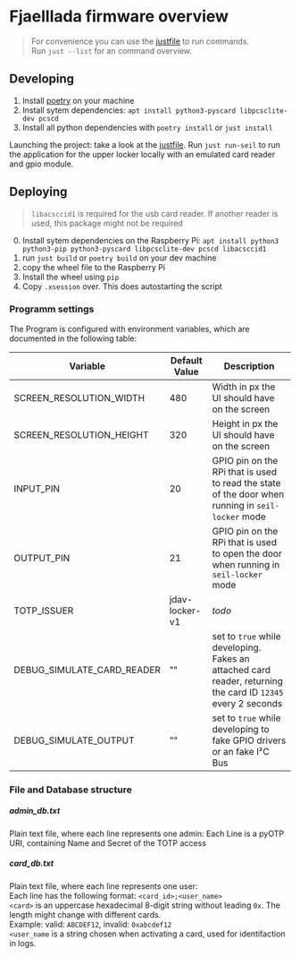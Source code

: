 # Fjaelllada firmware overview

> For convenience you can use the [justfile](https://github.com/casey/just)
> to run commands.  
> Run `just --list` for an command overview.

## Developing

1. Install [poetry](https://python-poetry.org/) on your machine
2. Install sytem dependencies: `apt install python3-pyscard libpcsclite-dev pcscd` 
3. Install all python dependencies with `poetry install` or `just install`

Launching the project: take a look at the [justfile](justfile).
Run `just run-seil` to run the application for the upper locker locally
with an emulated card reader and gpio module.

## Deploying
> `libacsccid1` is required for the usb card reader. If another reader is used, this package might not be required
0. Install sytem dependencies on the Raspberry Pi: `apt install python3 python3-pip python3-pyscard libpcsclite-dev pcscd libacsccid1` 
1. run `just build` or `poetry build` on your dev machine
2. copy the wheel file to the Raspberry Pi
3. Install the wheel using `pip`
4. Copy `.xsession` over. This does autostarting the script

### Programm settings
The Program is configured with environment variables, which are documented
in the following table:

| Variable                   | Default Value  | Description                                                                                                  |
| -------------------------- | -------------- | ------------------------------------------------------------------------------------------------------------ |
| SCREEN_RESOLUTION_WIDTH    | 480            | Width in px the UI should have on the screen                                                                 |
| SCREEN_RESOLUTION_HEIGHT   | 320            | Height in px the UI should have on the screen                                                                |
| INPUT_PIN                  | 20             | GPIO pin on the RPi that is used to read the state of the door when running in `seil-locker` mode            |
| OUTPUT_PIN                 | 21             | GPIO pin on the RPi that is used to open  the door when running in `seil-locker` mode                        |
| TOTP_ISSUER                | jdav-locker-v1 | _todo_                    |
| DEBUG_SIMULATE_CARD_READER | ""             | set to `true` while developing. Fakes an attached card reader, returning the card ID `12345` every 2 seconds |
| DEBUG_SIMULATE_OUTPUT      | ""             | set to `true` while developing to fake GPIO drivers or an fake I²C Bus                                       |

### File and Database structure

##### admin_db.txt
Plain text file, where each line represents one admin:
Each Line is a pyOTP URI, containing Name and Secret of the TOTP access

##### card_db.txt
Plain text file, where each line represents one user:  
Each line has the following format: `<card_id>;<user_name>`  
`<card>` is an uppercase hexadecimal 8-digit string without leading `0x`.
The length might change with different cards.  
Example: valid: `ABCDEF12`, invalid: `0xabcdef12`  
`<user_name` is a string chosen when activating a card, used for identifaction in logs.
